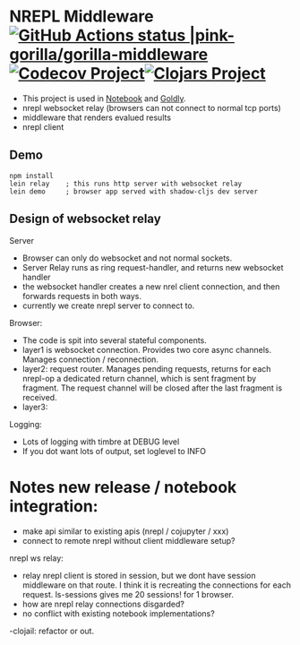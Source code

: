 # NREPL Middleware [![GitHub Actions status |pink-gorilla/gorilla-middleware](https://github.com/pink-gorilla/nrepl-middleware/workflows/CI/badge.svg)](https://github.com/pink-gorilla/nrepl-middleware/actions?workflow=CI)[![Codecov Project](https://codecov.io/gh/pink-gorilla/nrepl-middleware/branch/master/graph/badge.svg)](https://codecov.io/gh/pink-gorilla/nrepl-middleware)[![Clojars Project](https://img.shields.io/clojars/v/org.pinkgorilla/nrepl-middleware.svg)](https://clojars.org/org.pinkgorilla/nrepl-middleware)

- This project is used in [Notebook](https://github.com/pink-gorilla/gorilla-notebook) and [Goldly](https://github.com/pink-gorilla/goldly).
- nrepl websocket relay (browsers can not connect to normal tcp ports)
- middleware that renders evalued results
- nrepl client 

## Demo

```
npm install
lein relay    ; this runs http server with websocket relay
lein demo     ; browser app served with shadow-cljs dev server

```

## Design of websocket relay

Server
- Browser can only do websocket and not normal sockets.
- Server Relay runs as ring request-handler, and returns new websocket handler
- the websocket handler creates a new nrel client connection, and then
  forwards requests in both ways.
- currently we create nrepl server to connect to.

Browser:
- The code is spit into several stateful components.
- layer1 is websocket connection. Provides two core async channels.
  Manages connection / reconnection.
- layer2: request router. Manages pending requests, returns for each nrepl-op
  a dedicated return channel, which is sent fragment by fragment. 
  The request channel will be closed after the last fragment is received. 
- layer3:    

Logging:
- Lots of logging with timbre at DEBUG level
- If you dot want lots of output, set loglevel to INFO


# Notes new release / notebook integration:

- make api similar to existing apis (nrepl / cojupyter / xxx)
- connect to remote nrepl without client middleware setup?

nrepl ws relay:
- relay nrepl client is stored in session, but we dont have session 
  middleware on that route. I think it is recreating the connections for
  each request. ls-sessions gives me 20 sessions! for 1 browser.
- how are nrepl relay connections disgarded?  
- no conflict with existing notebook implementations?

-clojail: refactor or out.
